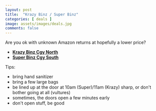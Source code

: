 ```yaml
---
layout: post
title:  "Krazy Binz / Super Binz"
categories: [ deals ]
image: assets/images/deals.jpg
comments: false
---
```


Are you ok with unknown Amazon returns at hopefully a lower price?

+ **[Krazy Binz Cgy North](https://www.facebook.com/krazyBinzCalgary/)**
+ **[Super Binz Cgy South](https://www.facebook.com/SuperBinzYYC/)**


Tips:
- bring hand sanitizer
- bring a few large bags
- be lined up at the door at 10am (Super)/11am (Krazy) sharp, or don't bother going at all  (vultures)
- sometimes, the doors open a few minutes early
- don't open stuff, be good
